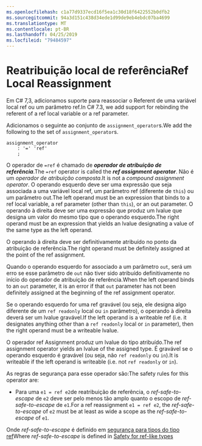 ```yaml
---
ms.openlocfilehash: c1a77d9337ecd16f5ea1c30d18f6422552b0dfb2
ms.sourcegitcommit: 94a3d151c438d34ede1d99de9eb4ebdc07ba4699
ms.translationtype: MT
ms.contentlocale: pt-BR
ms.lasthandoff: 04/25/2019
ms.locfileid: "79484597"
---
```

# <a name="ref-local-reassignment"></a><span data-ttu-id="84e06-101">Reatribuição local de referência</span><span class="sxs-lookup"><span data-stu-id="84e06-101">Ref Local Reassignment</span></span>

<span data-ttu-id="84e06-102">Em C# 7,3, adicionamos suporte para reassociar o Referent de uma variável local ref ou um parâmetro ref.</span><span class="sxs-lookup"><span data-stu-id="84e06-102">In C# 7.3, we add support for rebinding the referent of a ref local variable or a ref parameter.</span></span>

<span data-ttu-id="84e06-103">Adicionamos o seguinte ao conjunto de `assignment_operator`s.</span><span class="sxs-lookup"><span data-stu-id="84e06-103">We add the following to the set of `assignment_operator`s.</span></span>

```antlr
assignment_operator
    : '=' 'ref'
    ;
```

<span data-ttu-id="84e06-104">O operador de `=ref` é chamado de ***operador de atribuição de referência***.</span><span class="sxs-lookup"><span data-stu-id="84e06-104">The `=ref` operator is called the ***ref assignment operator***.</span></span> <span data-ttu-id="84e06-105">Não é um *operador de atribuição composta*.</span><span class="sxs-lookup"><span data-stu-id="84e06-105">It is not a *compound assignment operator*.</span></span> <span data-ttu-id="84e06-106">O operando esquerdo deve ser uma expressão que seja associada a uma variável local ref, um parâmetro ref (diferente de `this`) ou um parâmetro out.</span><span class="sxs-lookup"><span data-stu-id="84e06-106">The left operand must be an expression that binds to a ref local variable, a ref parameter (other than `this`), or an out parameter.</span></span> <span data-ttu-id="84e06-107">O operando à direita deve ser uma expressão que produz um lvalue que designa um valor do mesmo tipo que o operando esquerdo.</span><span class="sxs-lookup"><span data-stu-id="84e06-107">The right operand must be an expression that yields an lvalue designating a value of the same type as the left operand.</span></span>

<span data-ttu-id="84e06-108">O operando à direita deve ser definitivamente atribuído no ponto da atribuição de referência.</span><span class="sxs-lookup"><span data-stu-id="84e06-108">The right operand must be definitely assigned at the point of the ref assignment.</span></span>

<span data-ttu-id="84e06-109">Quando o operando esquerdo for associado a um parâmetro `out`, será um erro se esse parâmetro de `out` não tiver sido atribuído definitivamente no início do operador de atribuição de referência.</span><span class="sxs-lookup"><span data-stu-id="84e06-109">When the left operand binds to an `out` parameter, it is an error if that `out` parameter has not been definitely assigned at the beginning of the ref assignment operator.</span></span>

<span data-ttu-id="84e06-110">Se o operando esquerdo for uma ref gravável (ou seja, ele designa algo diferente de um `ref readonly` local ou `in` parâmetro), o operando à direita deverá ser um lvalue gravável.</span><span class="sxs-lookup"><span data-stu-id="84e06-110">If the left operand is a writeable ref (i.e. it designates anything other than a `ref readonly` local or  `in` parameter), then the right operand must be a writeable lvalue.</span></span>

<span data-ttu-id="84e06-111">O operador ref Assignment produz um lvalue do tipo atribuído.</span><span class="sxs-lookup"><span data-stu-id="84e06-111">The ref assignment operator yields an lvalue of the assigned type.</span></span> <span data-ttu-id="84e06-112">É gravável se o operando esquerdo é gravável (ou seja, não `ref readonly` ou `in`).</span><span class="sxs-lookup"><span data-stu-id="84e06-112">It is writeable if the left operand is writeable (i.e. not `ref readonly` or `in`).</span></span>

<span data-ttu-id="84e06-113">As regras de segurança para esse operador são:</span><span class="sxs-lookup"><span data-stu-id="84e06-113">The safety rules for this operator are:</span></span>

- <span data-ttu-id="84e06-114">Para uma `e1 = ref e2`de reatribuição de referência, o *ref-safe-to-escape* de `e2` deve ser pelo menos tão amplo quanto o escopo de *ref-safe-to-escape* de `e1`.</span><span class="sxs-lookup"><span data-stu-id="84e06-114">For a ref reassignment `e1 = ref e2`, the *ref-safe-to-escape* of `e2` must be at least as wide a scope as the *ref-safe-to-escape* of `e1`.</span></span>

<span data-ttu-id="84e06-115">Onde *ref-safe-to-escape* é definido em [segurança para tipos do tipo ref](../csharp-7.2/span-safety.md)</span><span class="sxs-lookup"><span data-stu-id="84e06-115">Where *ref-safe-to-escape* is defined in [Safety for ref-like types](../csharp-7.2/span-safety.md)</span></span>
